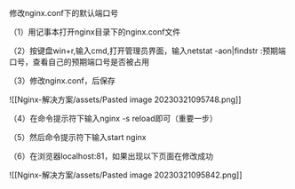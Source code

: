 修改nginx.conf下的默认端口号

（1）用记事本打开nginx目录下的nginx.conf文件

（2）按键盘win+r,输入cmd,打开管理员界面，输入netstat -aon|findstr :预期端口号，查看自己的预期端口号是否被占用

（3）修改nginx.conf，后保存

![[Nginx-解决方案/assets/Pasted image 20230321095748.png]]

（4）在命令提示符下输入nginx -s reload即可（重要一步）

（5）然后命令提示符下输入start nginx

（6）在浏览器localhost:81，如果出现以下页面在修改成功

![[Nginx-解决方案/assets/Pasted image 20230321095842.png]]

